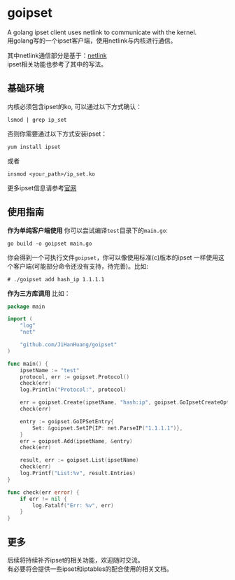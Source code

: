 # goipset
A golang ipset client uses netlink to communicate with the kernel.   
用golang写的一个ipset客户端，使用netlink与内核进行通信。

其中netlink通信部分是基于：[netlink](https://github.com/vishvananda/netlink)    
ipset相关功能也参考了其中的写法。

## 基础环境
内核必须包含ipset的ko, 可以通过以下方式确认：
```
lsmod | grep ip_set
```
否则你需要通过以下方式安装ipset：
```
yum install ipset
```
或者
```
insmod <your_path>/ip_set.ko
```
更多ipset信息请参考[官网](http://ipset.netfilter.org/ipset.man.html)

## 使用指南

**作为单纯客户端使用**
你可以尝试编译`test`目录下的`main.go`:
```
go build -o goipset main.go
```
你会得到一个可执行文件`goipset`，你可以像使用标准(c)版本的ipset
一样使用这个客户端(可能部分命令还没有支持，待完善)。比如:
```
# ./goipset add hash_ip 1.1.1.1
```
**作为三方库调用**
比如：
```go
package main

import (
	"log"
	"net"

	"github.com/JiHanHuang/goipset"
)

func main() {
	ipsetName := "test"
	protocol, err := goipset.Protocol()
	check(err)
	log.Println("Protocol:", protocol)

	err = goipset.Create(ipsetName, "hash:ip", goipset.GoIpsetCreateOptions{})
	check(err)

	entry := goipset.GoIPSetEntry{
		Set: &goipset.SetIP{IP: net.ParseIP("1.1.1.1")},
	}
	err = goipset.Add(ipsetName, &entry)
	check(err)

	result, err := goipset.List(ipsetName)
	check(err)
	log.Printf("List:%v", result.Entries)
}

func check(err error) {
	if err != nil {
		log.Fatalf("Err: %v", err)
	}
}
```

## 更多
后续将持续补齐ipset的相关功能，欢迎随时交流。   
有必要将会提供一些ipset和iptables的配合使用的相关文档。
